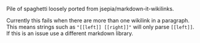 Pile of spaghetti loosely ported from jsepia/markdown-it-wikilinks.

Currently this fails when there are more than one wikilink in a paragraph. This means strings such as `"[[left]] [[right]]"` will only parse `[[left]]`. If this is an issue use a different markdown library.
